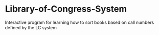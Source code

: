 # Library-of-Congress-System
Interactive program for learning how to sort books based on call numbers defined by the LC system

